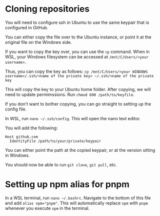 # Cloning repositories

You will need to configure ssh in Ubuntu to use the same keypair that is configured in GitHub.

You can either copy the file over to the Ubuntu instance, or point it at the original file on the Windows side.

If you want to copy the key over, you can use the `cp` command. When in WSL, your Windows filesystem can be accessed at `/mnt/C/Users/<your username>`.

Thus, you can copy the key as follows: `cp /mnt/C/Users/<your WINDOWS username>/.ssh/<name of the private key> ~/.ssh/<name of the private key`

This will copy the key to your Ubuntu home folder. After copying, we will need to update permimssions. Run `chmod 600 /path/to/keyfile`.

If you don't want to bother copying, you can go straight to setting up the config file.

In WSL, run `nano ~/.ssh/config`. This will open the nano text editor. 

You will add the following:
```
Host github.com
  IdentityFile /path/to/your/private/keypair
```
You can either point the path at the copied keypair, or at the version sitting in Windows. 

You should now be able to run `git clone`, `git pull`, etc. 

# Setting up npm alias for pnpm

In a WSL terminal, run `nano ~/.bashrc`. Navigate to the bottom of this file and add `alias npm="pnpm"`. This will automatically replace `npm` with `pnpm` whenever you execute `npm` in the terminal.
